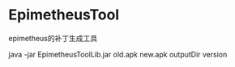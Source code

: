 # EpimetheusTool

epimetheus的补丁生成工具

java -jar EpimetheusToolLib.jar old.apk new.apk outputDir version
